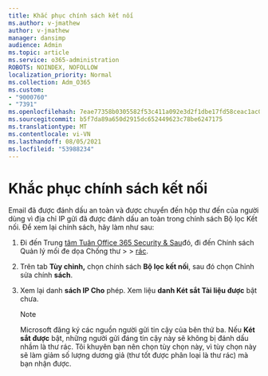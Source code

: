 ```yaml
---
title: Khắc phục chính sách kết nối
ms.author: v-jmathew
author: v-jmathew
manager: dansimp
audience: Admin
ms.topic: article
ms.service: o365-administration
ROBOTS: NOINDEX, NOFOLLOW
localization_priority: Normal
ms.collection: Adm_O365
ms.custom:
- "9000760"
- "7391"
ms.openlocfilehash: 7eae77358b0305582f53c411a092e3d2f1dbe17fd58ceac1ac00d5c07b3dd202
ms.sourcegitcommit: b5f7da89a650d2915dc652449623c78be6247175
ms.translationtype: MT
ms.contentlocale: vi-VN
ms.lasthandoff: 08/05/2021
ms.locfileid: "53988234"
---
```

# <a name="fix-connection-policy"></a>Khắc phục chính sách kết nối

Email đã được đánh dấu an toàn và được chuyển đến hộp thư đến của người dùng vì địa chỉ IP gửi đã được đánh dấu an toàn trong chính sách Bộ lọc Kết nối. Để xem lại chính sách, hãy làm như sau:

1. Đi đến Trung [tâm Tuân Office 365 Security & Sau](https://go.microsoft.com/fwlink/p/?linkid=2077143)đó, đi đến Chính sách Quản lý mối đe dọa Chống thư   >    >  [rác](https://go.microsoft.com/fwlink/?linkid=2101518).
2. Trên tab **Tùy chỉnh,** chọn chính sách **Bộ lọc kết nối**, sau đó chọn Chỉnh sửa chính **sách**.
3. Xem lại danh **sách IP Cho** phép. Xem liệu **danh Két sắt Tài liệu được** bật chưa.

    > [!NOTE]
    > Microsoft đăng ký các nguồn người gửi tin cậy của bên thứ ba. Nếu **Két sắt được** bật, những người gửi đáng tin cậy này sẽ không bị đánh dấu nhầm là thư rác. Tôi khuyên bạn nên chọn tùy chọn này, vì tùy chọn này sẽ làm giảm số lượng dương giả (thư tốt được phân loại là thư rác) mà bạn nhận được.
